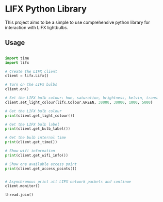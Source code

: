 # LIFX Python Library

This project aims to be a simple to use comprehensive python library for interaction with LIFX lightbulbs.

## Usage

 ```python

import time
import lifx

# Create the LIFX client
client = lifx.Lifx()

# Turn on the LIFX bulbs
client.on()

# Set the LIFX bulb colour: hue, saturation, brightness, kelvin, transition_duration
client.set_light_colour(lifx.Colour.GREEN, 30000, 30000, 1000, 5000)

# Get the LIFX bulb colour
print(client.get_light_colour())

# Get the LIFX bulb label
print(client.get_bulb_label())

# Get the bulb internal time
print(client.get_time())

# Show wifi information
print(client.get_wifi_info())

# Show one available access point
print(client.get_access_points())


# Asynchronous print all LIFX network packets and continue
client.monitor()

thread.join()

 ```